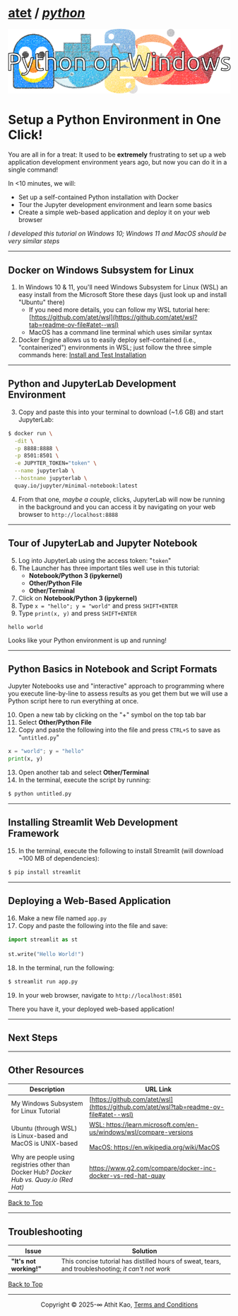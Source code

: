 # [atet](https://github.com/atet) / [**_python_**](https://github.com/atet/python/blob/main/README.md#atet--python)

[![.img/python_logo.png](.img/python_logo.png)](#nolink)

# Setup a Python Environment in One Click!

You are all in for a treat: It used to be **extremely** frustrating to set up a web application development environment years ago, but now you can do it in a single command!

In <10 minutes, we will:
- Set up a self-contained Python installation with Docker
- Tour the Jupyter development environment and learn some basics
- Create a simple web-based application and deploy it on your web browser

*I developed this tutorial on Windows 10; Windows 11 and MacOS should be very similar steps*

----------------------------------------------------------------------------

## Docker on Windows Subsystem for Linux

1. In Windows 10 & 11, you'll need Windows Subsystem for Linux (WSL) an easy install from the Microsoft Store these days (just look up and install "Ubuntu" there)
    - If you need more details, you can follow my WSL tutorial here: [https://github.com/atet/wsl](https://github.com/atet/wsl?tab=readme-ov-file#atet--wsl)
    - MacOS has a command line terminal which uses similar syntax
2. Docker Engine allows us to easily deploy self-contained (i.e., "containerized") environments in WSL; just follow the three simple commands here: [Install and Test Installation](https://github.com/atet/wsl?tab=readme-ov-file#4-cli-docker)

----------------------------------------------------------------------------

## Python and JupyterLab Development Environment

3. Copy and paste this into your terminal to download (~1.6 GB) and start JupyterLab:

```bash
$ docker run \
  -dit \
  -p 8888:8888 \
  -p 8501:8501 \
  -e JUPYTER_TOKEN="token" \
  --name jupyterlab \
  --hostname jupyterlab \
  quay.io/jupyter/minimal-notebook:latest
```

4. From that one, *maybe a couple*, clicks, JupyterLab will now be running in the background and you can access it by navigating on your web browser to `http://localhost:8888`

----------------------------------------------------------------------------

## Tour of JupyterLab and Jupyter Notebook

5. Log into JupyterLab using the access token: "`token`"
6. The Launcher has three important tiles well use in this tutorial: 
   - **Notebook/Python 3 (ipykernel)**
   - **Other/Python File**
   - **Other/Terminal**
7. Click on **Notebook/Python 3 (ipykernel)**
8. Type `x = "hello"; y = "world"` and press `SHIFT+ENTER`
9. Type `print(x, y)` and press `SHIFT+ENTER`

```
hello world
```

Looks like your Python environment is up and running!

----------------------------------------------------------------------------

## Python Basics in Notebook and Script Formats

Jupyter Notebooks use and "interactive" approach to programming where you execute line-by-line to assess results as you get them but we will use a Python script here to run everything at once.

10. Open a new tab by clicking on the "+" symbol on the top tab bar
11. Select **Other/Python File**
12. Copy and paste the following into the file and press `CTRL+S` to save as "`untitled.py`"

```python
x = "world"; y = "hello"
print(x, y)
```

13. Open another tab and select **Other/Terminal**
14. In the terminal, execute the script by running:

```bash
$ python untitled.py 
```

----------------------------------------------------------------------------

## Installing Streamlit Web Development Framework

15. In the terminal, execute the following to install Streamlit (will download ~100 MB of dependencies):

```bash
$ pip install streamlit
```

----------------------------------------------------------------------------

## Deploying a Web-Based Application

16. Make a new file named `app.py`
17. Copy and paste the following into the file and save:

```python
import streamlit as st

st.write("Hello World!")
```

18. In the terminal, run the following:

```bash
$ streamlit run app.py
```

19. In your web browser, navigate to `http://localhost:8501`

There you have it, your deployed web-based application!

----------------------------------------------------------------------------

## Next Steps


----------------------------------------------------------------------------

## Other Resources

**Description** | **URL Link**
--- | ---
My Windows Subsystem for Linux Tutorial | [https://github.com/atet/wsl](https://github.com/atet/wsl?tab=readme-ov-file#atet--wsl)
Ubuntu (through WSL) is Linux-based and MacOS is UNIX-based | <a href="https://learn.microsoft.com/en-us/windows/wsl/compare-versions#:~:text=WSL%202%20is%20the%20current%20default%20version%20when%20installing%20a%20Linux%20distribution%20and%20uses%20the%20latest%20and%20greatest%20in%20virtualization%20technology%20to%20run%20a%20Linux%20kernel%20inside%20of%20a%20lightweight%20utility%20virtual%20machine%20(VM).%20WSL2%20runs%20Linux%20distributions%20as%20isolated%20containers%20inside%20the%20managed%20VM.">WSL: https://learn.microsoft.com/en-us/windows/wsl/compare-versions</a></br></br><a href="https://en.wikipedia.org/wiki/MacOS#:~:text=macOS%2C%20originally%20Mac%20OS%20X,system%20for%20Apple's%20Mac%20computers.">MacOS: https://en.wikipedia.org/wiki/MacOS</a>
Why are people using registries other than Docker Hub? *Docker Hub vs. Quay.io (Red Hat)* | https://www.g2.com/compare/docker-inc-docker-vs-red-hat-quay

[Back to Top](#table-of-contents)

----------------------------------------------------------------------------

## Troubleshooting

Issue | Solution
--- | ---
**"It's not working!"** | This concise tutorial has distilled hours of sweat, tears, and troubleshooting; _it can't not work_

[Back to Top](#atet--python)

----------------------------------------------------------------------------

<p align="center">Copyright © 2025-∞ Athit Kao, <a href="http://www.athitkao.com/tos.html" target="_blank">Terms and Conditions</a></p>
